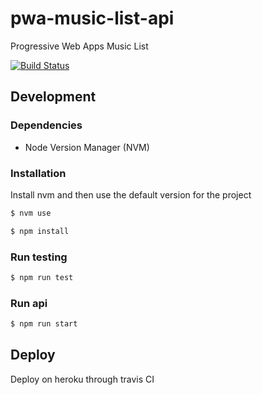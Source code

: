 # pwa-music-list-api
Progressive Web Apps Music List

[![Build Status](https://travis-ci.org/lorgiorepo/pwa-music-list.svg?branch=master)](https://travis-ci.org/lorgiorepo/pwa-music-list)

## Development

### Dependencies
- Node Version Manager (NVM)

### Installation
Install nvm and then use the default version for the project

```sh
$ nvm use
```

```sh
$ npm install
```

### Run testing

```sh
$ npm run test
```

### Run api

```sh
$ npm run start
```

## Deploy
Deploy on heroku through travis CI
